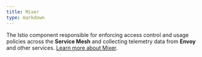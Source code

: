 ```yaml
---
title: Mixer
type: markdown
---
```

The Istio component responsible for enforcing access control and usage policies across the **Service Mesh** and collecting telemetry data from **Envoy** and other services. [Learn more about Mixer](../concepts/policy-and-control/mixer.html).
